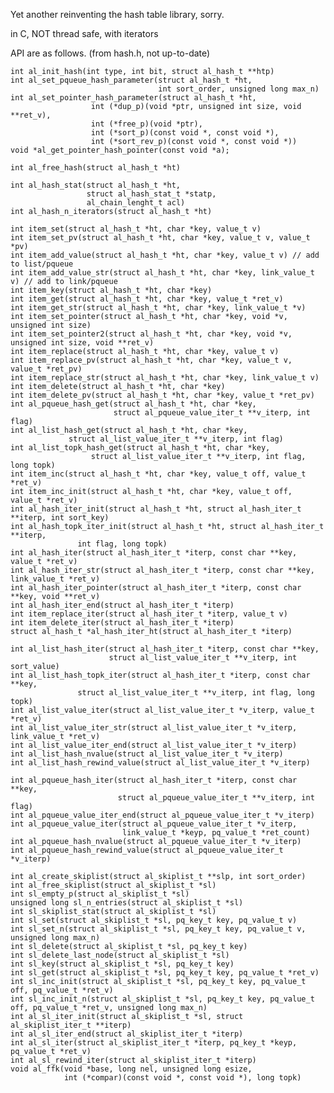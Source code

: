 Yet another reinventing the hash table library, sorry.

in C, NOT thread safe, with iterators

API are as follows. (from hash.h, not up-to-date)
    
    int al_init_hash(int type, int bit, struct al_hash_t **htp)
    int al_set_pqueue_hash_parameter(struct al_hash_t *ht,
                                     int sort_order, unsigned long max_n)
    int al_set_pointer_hash_parameter(struct al_hash_t *ht,
				      int (*dup_p)(void *ptr, unsigned int size, void **ret_v),
				      int (*free_p)(void *ptr),
				      int (*sort_p)(const void *, const void *),
				      int (*sort_rev_p)(const void *, const void *))
    void *al_get_pointer_hash_pointer(const void *a);

    int al_free_hash(struct al_hash_t *ht)

    int al_hash_stat(struct al_hash_t *ht,
                     struct al_hash_stat_t *statp,
                     al_chain_lenght_t acl)
    int al_hash_n_iterators(struct al_hash_t *ht)

    int item_set(struct al_hash_t *ht, char *key, value_t v)
    int item_set_pv(struct al_hash_t *ht, char *key, value_t v, value_t *pv)
    int item_add_value(struct al_hash_t *ht, char *key, value_t v) // add to list/pqueue
    int item_add_value_str(struct al_hash_t *ht, char *key, link_value_t v) // add to link/pqueue
    int item_key(struct al_hash_t *ht, char *key)
    int item_get(struct al_hash_t *ht, char *key, value_t *ret_v)
    int item_get_str(struct al_hash_t *ht, char *key, link_value_t *v)
    int item_set_pointer(struct al_hash_t *ht, char *key, void *v, unsigned int size)
    int item_set_pointer2(struct al_hash_t *ht, char *key, void *v, unsigned int size, void **ret_v)
    int item_replace(struct al_hash_t *ht, char *key, value_t v)
    int item_replace_pv(struct al_hash_t *ht, char *key, value_t v, value_t *ret_pv)
    int item_replace_str(struct al_hash_t *ht, char *key, link_value_t v)
    int item_delete(struct al_hash_t *ht, char *key)
    int item_delete_pv(struct al_hash_t *ht, char *key, value_t *ret_pv)
    int al_pqueue_hash_get(struct al_hash_t *ht, char *key,
                           struct al_pqueue_value_iter_t **v_iterp, int flag)
    int al_list_hash_get(struct al_hash_t *ht, char *key,
		         struct al_list_value_iter_t **v_iterp, int flag)
    int al_list_topk_hash_get(struct al_hash_t *ht, char *key,
    			      struct al_list_value_iter_t **v_iterp, int flag, long topk)
    int item_inc(struct al_hash_t *ht, char *key, value_t off, value_t *ret_v)
    int item_inc_init(struct al_hash_t *ht, char *key, value_t off, value_t *ret_v)
    int al_hash_iter_init(struct al_hash_t *ht, struct al_hash_iter_t **iterp, int sort_key)
    int al_hash_topk_iter_init(struct al_hash_t *ht, struct al_hash_iter_t **iterp,
			       int flag, long topk)
    int al_hash_iter(struct al_hash_iter_t *iterp, const char **key, value_t *ret_v)
    int al_hash_iter_str(struct al_hash_iter_t *iterp, const char **key, link_value_t *ret_v)
    int al_hash_iter_pointer(struct al_hash_iter_t *iterp, const char **key, void **ret_v)
    int al_hash_iter_end(struct al_hash_iter_t *iterp)
    int item_replace_iter(struct al_hash_iter_t *iterp, value_t v)
    int item_delete_iter(struct al_hash_iter_t *iterp)
    struct al_hash_t *al_hash_iter_ht(struct al_hash_iter_t *iterp)

    int al_list_hash_iter(struct al_hash_iter_t *iterp, const char **key,
                          struct al_list_value_iter_t **v_iterp, int sort_value)
    int al_list_hash_topk_iter(struct al_hash_iter_t *iterp, const char **key,
			       struct al_list_value_iter_t **v_iterp, int flag, long topk)
    int al_list_value_iter(struct al_list_value_iter_t *v_iterp, value_t *ret_v)
    int al_list_value_iter_str(struct al_list_value_iter_t *v_iterp, link_value_t *ret_v)
    int al_list_value_iter_end(struct al_list_value_iter_t *v_iterp)
    int al_list_hash_nvalue(struct al_list_value_iter_t *v_iterp)
    int al_list_hash_rewind_value(struct al_list_value_iter_t *v_iterp)

    int al_pqueue_hash_iter(struct al_hash_iter_t *iterp, const char **key,
                            struct al_pqueue_value_iter_t **v_iterp, int flag)
    int al_pqueue_value_iter_end(struct al_pqueue_value_iter_t *v_iterp)
    int al_pqueue_value_iter(struct al_pqueue_value_iter_t *v_iterp,
                             link_value_t *keyp, pq_value_t *ret_count)
    int al_pqueue_hash_nvalue(struct al_pqueue_value_iter_t *v_iterp)
    int al_pqueue_hash_rewind_value(struct al_pqueue_value_iter_t *v_iterp)

    int al_create_skiplist(struct al_skiplist_t **slp, int sort_order)
    int al_free_skiplist(struct al_skiplist_t *sl)
    int sl_empty_p(struct al_skiplist_t *sl)
    unsigned long sl_n_entries(struct al_skiplist_t *sl)
    int sl_skiplist_stat(struct al_skiplist_t *sl)
    int sl_set(struct al_skiplist_t *sl, pq_key_t key, pq_value_t v)
    int sl_set_n(struct al_skiplist_t *sl, pq_key_t key, pq_value_t v, unsigned long max_n)
    int sl_delete(struct al_skiplist_t *sl, pq_key_t key)
    int sl_delete_last_node(struct al_skiplist_t *sl)
    int sl_key(struct al_skiplist_t *sl, pq_key_t key)
    int sl_get(struct al_skiplist_t *sl, pq_key_t key, pq_value_t *ret_v)
    int sl_inc_init(struct al_skiplist_t *sl, pq_key_t key, pq_value_t off, pq_value_t *ret_v)
    int sl_inc_init_n(struct al_skiplist_t *sl, pq_key_t key, pq_value_t off, pq_value_t *ret_v, unsigned long max_n)
    int al_sl_iter_init(struct al_skiplist_t *sl, struct al_skiplist_iter_t **iterp)
    int al_sl_iter_end(struct al_skiplist_iter_t *iterp)
    int al_sl_iter(struct al_skiplist_iter_t *iterp, pq_key_t *keyp, pq_value_t *ret_v)
    int al_sl_rewind_iter(struct al_skiplist_iter_t *iterp)
    void al_ffk(void *base, long nel, unsigned long esize,
                int (*compar)(const void *, const void *), long topk)
